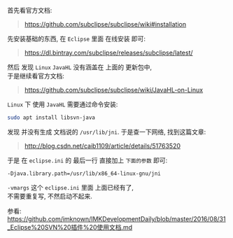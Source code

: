 首先看官方文档:  
> https://github.com/subclipse/subclipse/wiki#installation  

先安装基础的东西, 在 `Eclipse` 里面 在线安装 即可:  
> https://dl.bintray.com/subclipse/releases/subclipse/latest/  

然后 发现 `Linux` `JavaHL` 没有涵盖在 上面的 更新包中,  
于是继续看官方文档:  
> https://github.com/subclipse/subclipse/wiki/JavaHL-on-Linux  

`Linux` 下 使用 `JavaHL` 需要通过命令安装:  
``` bash
sudo apt install libsvn-java
```

发现 并没有生成 文档说的 `/usr/lib/jni`.
于是查一下网络, 找到这篇文章:  
> http://blog.csdn.net/caib1109/article/details/51763520  

于是 在 `eclipse.ini` 的 最后一行 直接加上 `下面的参数` 即可:  
 ``` properies
 -Djava.library.path=/usr/lib/x86_64-linux-gnu/jni
 ```
 `-vmargs` 这个 `eclipse.ini` 里面 上面已经有了,  
 不需要重复写, 不然启动不起来.

参看:  
https://github.com/imknown/IMKDevelopmentDaily/blob/master/2016/08/31_Eclipse%20SVN%20插件%20使用文档.md
